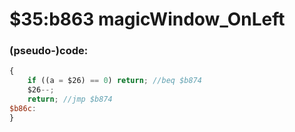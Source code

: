 ﻿
# $35:b863 magicWindow_OnLeft



### (pseudo-)code:
```js
{
	if ((a = $26) == 0) return;	//beq $b874
	$26--;
	return;	//jmp $b874
$b86c:
}
```



